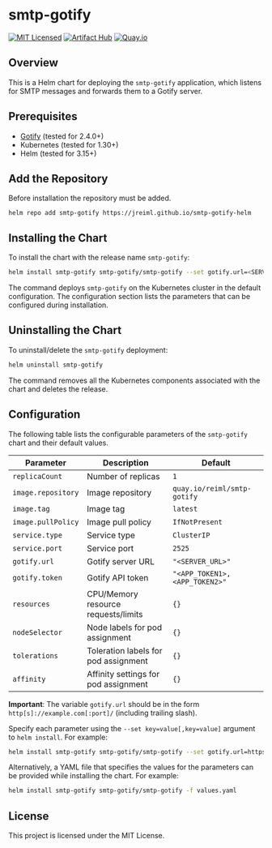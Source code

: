 # smtp-gotify

[![MIT Licensed](https://img.shields.io/github/license/jreiml/smtp-gotify-helm)](https://github.com/jreiml/smtp-gotify-helm/blob/main/LICENSE)
[![Artifact Hub](https://img.shields.io/endpoint?url=https://artifacthub.io/badge/repository/smtp-gotify)](https://artifacthub.io/packages/search?repo=smtp-gotify)
[![Quay.io](https://img.shields.io/badge/Docker-Quay.io-blue)](https://quay.io/repository/reiml/smtp-gotify)

## Overview

This is a Helm chart for deploying the `smtp-gotify` application, which listens for SMTP messages and forwards them to a Gotify server.

## Prerequisites

- [Gotify](https://github.com/gotify/server) (tested for 2.4.0+)
- Kubernetes (tested for 1.30+)
- Helm (tested for 3.15+)

## Add the Repository
Before installation the repository must be added.

```
helm repo add smtp-gotify https://jreiml.github.io/smtp-gotify-helm
```

## Installing the Chart

To install the chart with the release name `smtp-gotify`:

```bash
helm install smtp-gotify smtp-gotify/smtp-gotify --set gotify.url=<SERVER_URL> --set gotify.token=<APP_TOKEN1>,<APP_TOKEN2>
``` 

The command deploys `smtp-gotify` on the Kubernetes cluster in the default configuration. 
The configuration section lists the parameters that can be configured during installation.

## Uninstalling the Chart

To uninstall/delete the `smtp-gotify` deployment:

```bash
helm uninstall smtp-gotify
```

The command removes all the Kubernetes components associated with the chart and deletes the release.

## Configuration

The following table lists the configurable parameters of the `smtp-gotify` chart and their default values.

| Parameter          | Description                            | Default                       |
|--------------------|----------------------------------------|-------------------------------|
| `replicaCount`     | Number of replicas                     | `1`                           |
| `image.repository` | Image repository                       | `quay.io/reiml/smtp-gotify`   |
| `image.tag`        | Image tag                              | `latest`                      |
| `image.pullPolicy` | Image pull policy                      | `IfNotPresent`                |
| `service.type`     | Service type                           | `ClusterIP`                   |
| `service.port`     | Service port                           | `2525`                        |
| `gotify.url`       | Gotify server URL                      | `"<SERVER_URL>"`              |
| `gotify.token`     | Gotify API token                       | `"<APP_TOKEN1>,<APP_TOKEN2>"` |
| `resources`        | CPU/Memory resource requests/limits    | `{}`                          |
| `nodeSelector`     | Node labels for pod assignment         | `{}`                          |
| `tolerations`      | Toleration labels for pod assignment   | `{}`                          |
| `affinity`         | Affinity settings for pod assignment   | `{}`                          |


**Important**: The variable `gotify.url` should be in the form `http[s]://example.com[:port]/` (including trailing slash).

Specify each parameter using the `--set key=value[,key=value]` argument to `helm install`. For example:

```bash
helm install smtp-gotify smtp-gotify/smtp-gotify --set gotify.url=https://your-gotify-server.com/ --set gotify.token=your-gotify-token
````

Alternatively, a YAML file that specifies the values for the parameters can be provided while installing the chart. 
For example:

```bash
helm install smtp-gotify smtp-gotify/smtp-gotify -f values.yaml
```

## License

This project is licensed under the MIT License.
